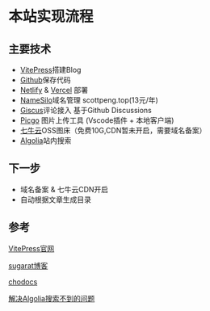 # 本站实现流程

## 主要技术

- [VitePress](https://vitepress.dev/)搭建Blog
- [Github](https://www.github.com)保存代码
- [Netlify](https://www.netlify.com) & [Vercel](https://www.vercel.com) 部署
- [NameSilo]()域名管理 scottpeng.top(13元/年)
- [Giscus](https://giscus.app)评论接入 基于Github Discussions
- [Picgo](https://molunerfinn.com/PicGo/) 图片上传工具 (Vscode插件 + 本地客户端)
- [七牛云](https://www.qiniu.com/)OSS图床（免费10G,CDN暂未开启，需要域名备案）
- [Algolia](https://www.algolia.com/)站内搜索

## 下一步

- 域名备案 & 七牛云CDN开启
- 自动根据文章生成目录
  

## 参考

[VitePress官网](https://vitepress.dev)

[sugarat博客](http://sugarat.top)

[chodocs](https://chodocs.cn)

[解决Algolia搜索不到的问题](https://zhuanlan.zhihu.com/p/645455037)
